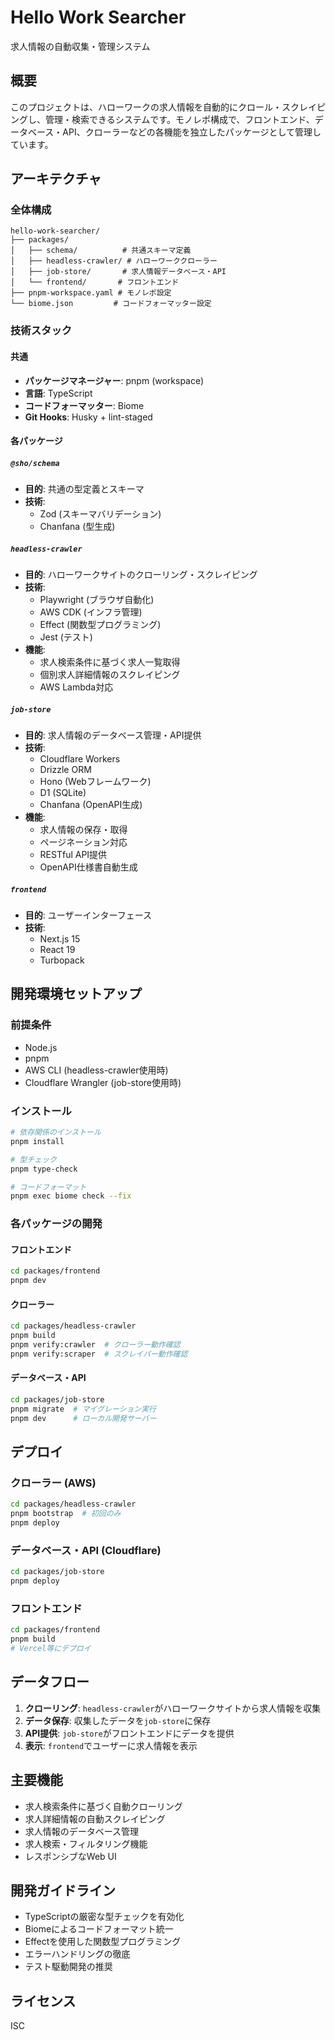 # Hello Work Searcher

求人情報の自動収集・管理システム

## 概要

このプロジェクトは、ハローワークの求人情報を自動的にクロール・スクレイピングし、管理・検索できるシステムです。モノレポ構成で、フロントエンド、データベース・API、クローラーなどの各機能を独立したパッケージとして管理しています。

## アーキテクチャ

### 全体構成

```
hello-work-searcher/
├── packages/
│   ├── schema/          # 共通スキーマ定義
│   ├── headless-crawler/ # ハローワーククローラー
│   ├── job-store/       # 求人情報データベース・API
│   └── frontend/       # フロントエンド
├── pnpm-workspace.yaml # モノレポ設定
└── biome.json         # コードフォーマッター設定
```



### 技術スタック

#### 共通
- **パッケージマネージャー**: pnpm (workspace)
- **言語**: TypeScript
- **コードフォーマッター**: Biome
- **Git Hooks**: Husky + lint-staged

#### 各パッケージ

##### `@sho/schema`
- **目的**: 共通の型定義とスキーマ
- **技術**: 
  - Zod (スキーマバリデーション)
  - Chanfana (型生成)

##### `headless-crawler`
- **目的**: ハローワークサイトのクローリング・スクレイピング
- **技術**:
  - Playwright (ブラウザ自動化)
  - AWS CDK (インフラ管理)
  - Effect (関数型プログラミング)
  - Jest (テスト)
- **機能**:
  - 求人検索条件に基づく求人一覧取得
  - 個別求人詳細情報のスクレイピング
  - AWS Lambda対応

##### `job-store`
- **目的**: 求人情報のデータベース管理・API提供
- **技術**:
  - Cloudflare Workers
  - Drizzle ORM
  - Hono (Webフレームワーク)
  - D1 (SQLite)
  - Chanfana (OpenAPI生成)
- **機能**:
  - 求人情報の保存・取得
  - ページネーション対応
  - RESTful API提供
  - OpenAPI仕様書自動生成

##### `frontend`
- **目的**: ユーザーインターフェース
- **技術**:
  - Next.js 15
  - React 19
  - Turbopack

## 開発環境セットアップ

### 前提条件
- Node.js
- pnpm
- AWS CLI (headless-crawler使用時)
- Cloudflare Wrangler (job-store使用時)

### インストール

```bash
# 依存関係のインストール
pnpm install

# 型チェック
pnpm type-check

# コードフォーマット
pnpm exec biome check --fix
```

### 各パッケージの開発

#### フロントエンド
```bash
cd packages/frontend
pnpm dev
```

#### クローラー
```bash
cd packages/headless-crawler
pnpm build
pnpm verify:crawler  # クローラー動作確認
pnpm verify:scraper  # スクレイパー動作確認
```

#### データベース・API
```bash
cd packages/job-store
pnpm migrate  # マイグレーション実行
pnpm dev      # ローカル開発サーバー
```

## デプロイ

### クローラー (AWS)
```bash
cd packages/headless-crawler
pnpm bootstrap  # 初回のみ
pnpm deploy
```

### データベース・API (Cloudflare)
```bash
cd packages/job-store
pnpm deploy
```

### フロントエンド
```bash
cd packages/frontend
pnpm build
# Vercel等にデプロイ
```

## データフロー

1. **クローリング**: `headless-crawler`がハローワークサイトから求人情報を収集
2. **データ保存**: 収集したデータを`job-store`に保存
3. **API提供**: `job-store`がフロントエンドにデータを提供
4. **表示**: `frontend`でユーザーに求人情報を表示

## 主要機能

- 求人検索条件に基づく自動クローリング
- 求人詳細情報の自動スクレイピング
- 求人情報のデータベース管理
- 求人検索・フィルタリング機能
- レスポンシブなWeb UI

## 開発ガイドライン

- TypeScriptの厳密な型チェックを有効化
- Biomeによるコードフォーマット統一
- Effectを使用した関数型プログラミング
- エラーハンドリングの徹底
- テスト駆動開発の推奨

## ライセンス

ISC 